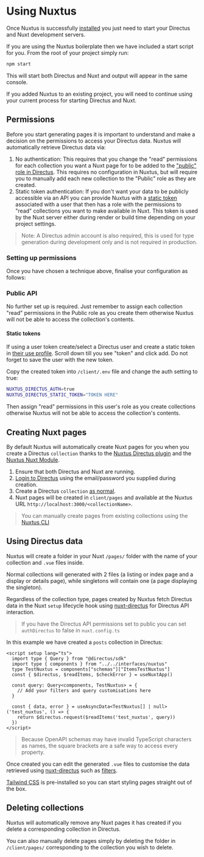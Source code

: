 # Using Nuxtus

Once Nuxtus is successfully [installed](/#installation) you just need to start your Directus and Nuxt development servers.

If you are using the Nuxtus boilerplate then we have included a start script for you. From the root of your project simply run:

```bash
npm start
```

This will start both Directus and Nuxt and output will appear in the same console.

If you added Nuxtus to an existing project, you will need to continue using your current process for starting Directus and Nuxt.

## Permissions

Before you start generating pages it is important to understand and make a decision on the permissions to access your Directus data. Nuxtus will automatically retrieve Directus data via:

1. No authentication: This requires that you change the "read" permissions for each collection you want a Nuxt page for to be added to the ["public" role in Directus](https://docs.directus.io/user-guide/user-management/permissions.html). This requires no configuration in Nuxtus, but will require you to manually add each new collection to the "Public" role as they are created.
2. Static token authentication: If you don't want your data to be publicly accessible via an API you can provide Nuxtus with a [static token](https://docs.directus.io/user-guide/user-management/user-directory.html#edit-user-details) associated with a user that then has a role with the permissions to "read" collections you want to make available in Nuxt. This token is used by the Nuxt server either during render or build time depending on your project settings.
   
> Note: A Directus admin account is also required, this is used for type generation during development only and is not required in production.


### Setting up permissions

Once you have chosen a technique above, finalise your configuration as follows:

### Public API

No further set up is required. Just remember to assign each collection "read" permissions in the Public role as you create them otherwise Nuxtus will not be able to access the collection's contents.

#### Static tokens

If using a user token create/select a Directus user and create a static token in <a href="http://localhost:8055/admin/users/" target="_blank" rel="noreferrer">their use profile</a>. Scroll down till you see "token" and click add. Do not forget to save the user with the new token.

Copy the created token into `/client/.env` file and change the auth setting to true:

```bash
NUXTUS_DIRECTUS_AUTH=true
NUXTUS_DIRECTUS_STATIC_TOKEN="TOKEN HERE"
```

Then assign "read" permissions in this user's role as you create collections otherwise Nuxtus will not be able to access the collection's contents.

## Creating Nuxt pages

By default Nuxtus will automatically create Nuxt pages for you when you create a Directus `collection` thanks to the [Nuxtus Directus plugin](https://github.com/nuxtus/hook) and the [Nuxtus Nuxt Module](https://github.com/nuxtus/nuxt-module).

1. Ensure that both Directus and Nuxt are running.
2. [Login to Directus](http://0.0.0.0:8055/admin/login) using the email/password you supplied during creation.
3. Create a Directus `collection` [as normal](https://docs.directus.io/configuration/data-model/#creating-a-collection).
4. Nuxt pages will be created in `client/pages` and available at the Nuxtus URL `http://localhost:3000/<collectionName>`. 

> You can manually create pages from existing collections using the [Nuxtus CLI](/cli)

## Using Directus data

Nuxtus will create a folder in your Nuxt `/pages/` folder with the name of your collection and `.vue` files inside.

Normal collections will generated with 2 files (a listing or index page and a display or details page), while singletons will contain one (a page displaying the singleton).

Regardless of the collection type, pages created by Nuxtus fetch Directus data in the Nuxt `setup` lifecycle hook using [nuxt-directus](https://nuxt-directus.netlify.app/) for Directus API interaction.

> If you have the Directus API permissions set to public you can set `authDirectus` to false in `nuxt.config.ts`

In this example we have created a `posts` collection in Directus:

```typescript{6-11}
<script setup lang="ts">
  import type { Query } from "@directus/sdk"
  import type { components } from "../../interfaces/nuxtus"
  type TestNuxtus = components["schemas"]["ItemsTestNuxtus"]
  const { $directus, $readItems, $checkError } = useNuxtApp()

  const query: Query<components, TestNuxtus> = {
    // Add your filters and query customisations here
  }

  const { data, error } = useAsyncData<TestNuxtus[] | null>('test_nuxtus', () => {
    return $directus.request($readItems('test_nuxtus', query))
  })
</script>
```

> Because OpenAPI schemas may have invalid TypeScript characters as names, the square brackets are a safe way to access every property.

Once created you can edit the generated `.vue` files to customise the data retrieved using [nuxt-directus](https://nuxt-directus.netlify.app/) such as [filters](https://nuxt-directus.netlify.app/usage/useDirectusItems). 

[Tailwind CSS](https://tailwindcss.com) is pre-installed so you can start styling pages straight out of the box.

## Deleting collections

Nuxtus will automatically remove any Nuxt pages it has created if you delete a corresponding collection in Directus.

You can also manually delete pages simply by deleting the folder in `/client/pages/` corresponding to the collection you wish to delete.